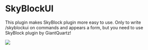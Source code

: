 # SkyBlockUI
This plugin makes SkyBlock plugin more easy to use. Only to write /skyblockui on commands and appears a form, but you need to use SkyBlock plugin by GiantQuartz!

[![](https://poggit.pmmp.io/shield.state/SkyBlockUI)](https://poggit.pmmp.io/p/SkyBlockUI)
